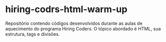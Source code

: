# hiring-codrs-html-warm-up
Repositório contendo códigos desenvolvidos durante as aulas de aquecimento do programa Hiring Coders. O tópico abordado é HTML, sua estrutura, tags e divisões.
